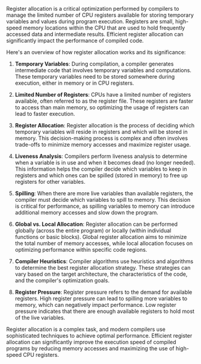Register allocation is a critical optimization performed by compilers to manage the limited number of CPU registers available for storing temporary variables and values during program execution. Registers are small, high-speed memory locations within the CPU that are used to hold frequently accessed data and intermediate results. Efficient register allocation can significantly impact the performance of compiled code.

Here's an overview of how register allocation works and its significance:

1. **Temporary Variables**: During compilation, a compiler generates intermediate code that involves temporary variables and computations. These temporary variables need to be stored somewhere during execution, either in memory or in CPU registers.

2. **Limited Number of Registers**: CPUs have a limited number of registers available, often referred to as the register file. These registers are faster to access than main memory, so optimizing the usage of registers can lead to faster execution.

3. **Register Allocation**: Register allocation is the process of deciding which temporary variables will reside in registers and which will be stored in memory. This decision-making process is complex and often involves trade-offs to minimize memory accesses and maximize register usage.

4. **Liveness Analysis**: Compilers perform liveness analysis to determine when a variable is in use and when it becomes dead (no longer needed). This information helps the compiler decide which variables to keep in registers and which ones can be spilled (stored in memory) to free up registers for other variables.

5. **Spilling**: When there are more live variables than available registers, the compiler must decide which variables to spill to memory. This decision is critical for performance, as spilling variables to memory can introduce additional memory accesses and slow down the program.

6. **Global vs. Local Allocation**: Register allocation can be performed globally (across the entire program) or locally (within individual functions or basic blocks). Global register allocation aims to minimize the total number of memory accesses, while local allocation focuses on optimizing performance within specific code regions.

7. **Compiler Heuristics**: Compiler algorithms use heuristics and algorithms to determine the best register allocation strategy. These strategies can vary based on the target architecture, the characteristics of the code, and the compiler's optimization goals.

8. **Register Pressure**: Register pressure refers to the demand for available registers. High register pressure can lead to spilling more variables to memory, which can negatively impact performance. Low register pressure indicates that there are enough available registers to hold most of the live variables.

Register allocation is a complex task, and modern compilers use sophisticated techniques to achieve optimal performance. Efficient register allocation can significantly improve the execution speed of compiled programs by reducing memory accesses and maximizing the use of high-speed CPU registers.
